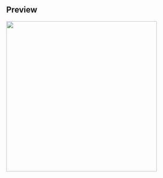 ## Preview

<img src="https://github.com/kimhamney/oz-coding/assets/11283993/3435b44d-2f5e-4798-b914-80bb93550259" width="400">
